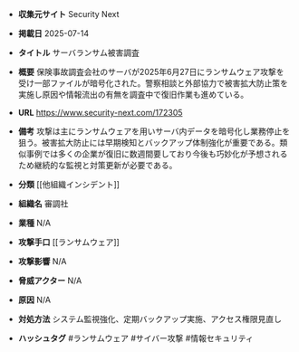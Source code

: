 - **収集元サイト**
Security Next

- **掲載日**
2025-07-14

- **タイトル**
サーバランサム被害調査

- **概要**
保険事故調査会社のサーバが2025年6月27日にランサムウェア攻撃を受け一部ファイルが暗号化された。警察相談と外部協力で被害拡大防止策を実施し原因や情報流出の有無を調査中で復旧作業も進めている。

- **URL**
https://www.security-next.com/172305

- **備考**
攻撃は主にランサムウェアを用いサーバ内データを暗号化し業務停止を狙う。被害拡大防止には早期検知とバックアップ体制強化が重要である。類似事例では多くの企業が復旧に数週間要しており今後も巧妙化が予想されるため継続的な監視と対策更新が必要である。

- **分類**
[[他組織インシデント]]

- **組織名**
審調社

- **業種**
N/A

- **攻撃手口**
[[ランサムウェア]]

- **攻撃影響**
N/A

- **脅威アクター**
N/A

- **原因**
N/A

- **対処方法**
システム監視強化、定期バックアップ実施、アクセス権限見直し

- **ハッシュタグ**
#ランサムウェア #サイバー攻撃 #情報セキュリティ
